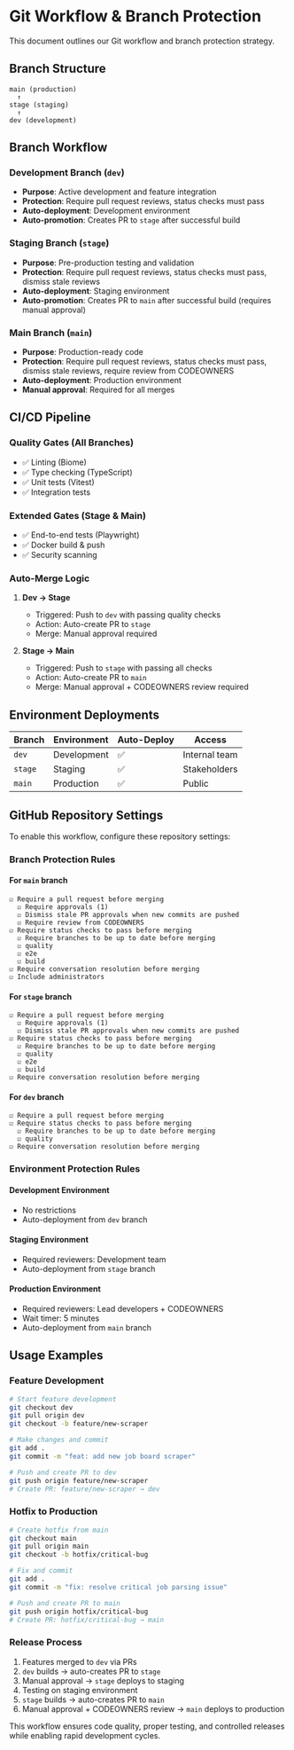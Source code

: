 # Git Workflow & Branch Protection

This document outlines our Git workflow and branch protection strategy.

## Branch Structure

```text
main (production)
  ↑
stage (staging)
  ↑
dev (development)
```

## Branch Workflow

### Development Branch (`dev`)

- **Purpose**: Active development and feature integration
- **Protection**: Require pull request reviews, status checks must pass
- **Auto-deployment**: Development environment
- **Auto-promotion**: Creates PR to `stage` after successful build

### Staging Branch (`stage`)

- **Purpose**: Pre-production testing and validation
- **Protection**: Require pull request reviews, status checks must pass, dismiss stale reviews
- **Auto-deployment**: Staging environment
- **Auto-promotion**: Creates PR to `main` after successful build (requires manual approval)

### Main Branch (`main`)

- **Purpose**: Production-ready code
- **Protection**: Require pull request reviews, status checks must pass, dismiss stale reviews, require review from CODEOWNERS
- **Auto-deployment**: Production environment
- **Manual approval**: Required for all merges

## CI/CD Pipeline

### Quality Gates (All Branches)

- ✅ Linting (Biome)
- ✅ Type checking (TypeScript)
- ✅ Unit tests (Vitest)
- ✅ Integration tests

### Extended Gates (Stage & Main)

- ✅ End-to-end tests (Playwright)
- ✅ Docker build & push
- ✅ Security scanning

### Auto-Merge Logic

1. **Dev → Stage**
   - Triggered: Push to `dev` with passing quality checks
   - Action: Auto-create PR to `stage`
   - Merge: Manual approval required

2. **Stage → Main**
   - Triggered: Push to `stage` with passing all checks
   - Action: Auto-create PR to `main`
   - Merge: Manual approval + CODEOWNERS review required

## Environment Deployments

| Branch  | Environment | Auto-Deploy | Access        |
| ------- | ----------- | ----------- | ------------- |
| `dev`   | Development | ✅          | Internal team |
| `stage` | Staging     | ✅          | Stakeholders  |
| `main`  | Production  | ✅          | Public        |

## GitHub Repository Settings

To enable this workflow, configure these repository settings:

### Branch Protection Rules

#### For `main` branch

```text
☑ Require a pull request before merging
  ☑ Require approvals (1)
  ☑ Dismiss stale PR approvals when new commits are pushed
  ☑ Require review from CODEOWNERS
☑ Require status checks to pass before merging
  ☑ Require branches to be up to date before merging
  ☑ quality
  ☑ e2e
  ☑ build
☑ Require conversation resolution before merging
☑ Include administrators
```

#### For `stage` branch

```text
☑ Require a pull request before merging
  ☑ Require approvals (1)
  ☑ Dismiss stale PR approvals when new commits are pushed
☑ Require status checks to pass before merging
  ☑ Require branches to be up to date before merging
  ☑ quality
  ☑ e2e
  ☑ build
☑ Require conversation resolution before merging
```

#### For `dev` branch

```text
☑ Require a pull request before merging
☑ Require status checks to pass before merging
  ☑ Require branches to be up to date before merging
  ☑ quality
☑ Require conversation resolution before merging
```

### Environment Protection Rules

#### Development Environment

- No restrictions
- Auto-deployment from `dev` branch

#### Staging Environment

- Required reviewers: Development team
- Auto-deployment from `stage` branch

#### Production Environment

- Required reviewers: Lead developers + CODEOWNERS
- Wait timer: 5 minutes
- Auto-deployment from `main` branch

## Usage Examples

### Feature Development

```bash
# Start feature development
git checkout dev
git pull origin dev
git checkout -b feature/new-scraper

# Make changes and commit
git add .
git commit -m "feat: add new job board scraper"

# Push and create PR to dev
git push origin feature/new-scraper
# Create PR: feature/new-scraper → dev
```

### Hotfix to Production

```bash
# Create hotfix from main
git checkout main
git pull origin main
git checkout -b hotfix/critical-bug

# Fix and commit
git add .
git commit -m "fix: resolve critical job parsing issue"

# Push and create PR to main
git push origin hotfix/critical-bug
# Create PR: hotfix/critical-bug → main
```

### Release Process

1. Features merged to `dev` via PRs
2. `dev` builds → auto-creates PR to `stage`
3. Manual approval → `stage` deploys to staging
4. Testing on staging environment
5. `stage` builds → auto-creates PR to `main`
6. Manual approval + CODEOWNERS review → `main` deploys to production

This workflow ensures code quality, proper testing, and controlled releases while enabling rapid development cycles.
